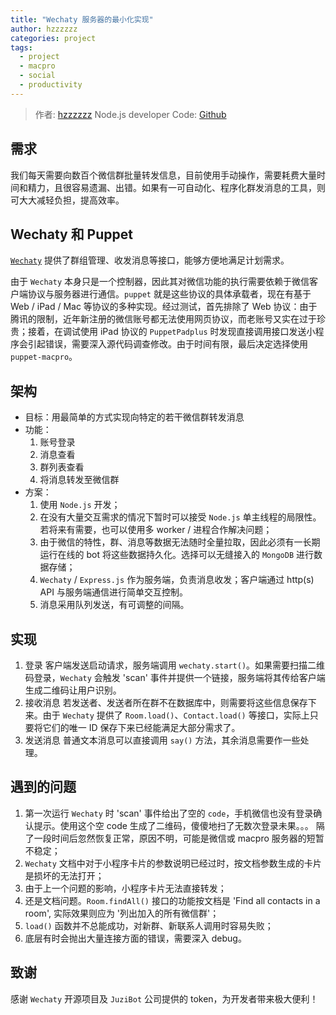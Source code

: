 ```yaml
---
title: "Wechaty 服务器的最小化实现"
author: hzzzzzz
categories: project
tags:
  - project
  - macpro
  - social
  - productivity
---
```


> 作者: [hzzzzzz](https://github.com/hzzzzzz) Node.js developer
> Code: [Github](https://github.com/hzzzzzz/wechaty-forwarder)

## 需求

我们每天需要向数百个微信群批量转发信息，目前使用手动操作，需要耗费大量时间和精力，且很容易遗漏、出错。如果有一可自动化、程序化群发消息的工具，则可大大减轻负担，提高效率。

## Wechaty 和 Puppet

[`Wechaty`](https://github.com/wechaty/wechaty) 提供了群组管理、收发消息等接口，能够方便地满足计划需求。

由于 `Wechaty` 本身只是一个控制器，因此其对微信功能的执行需要依赖于微信客户端协议与服务器进行通信。`puppet` 就是这些协议的具体承载者，现在有基于 Web / iPad / Mac 等协议的多种实现。经过测试，首先排除了 Web 协议：由于腾讯的限制，近年新注册的微信账号都无法使用网页协议，而老账号又实在过于珍贵；接着，在调试使用 iPad 协议的 `PuppetPadplus` 时发现直接调用接口发送小程序会引起错误，需要深入源代码调查修改。由于时间有限，最后决定选择使用 `puppet-macpro`。

## 架构

- 目标：用最简单的方式实现向特定的若干微信群转发消息
- 功能：
  1. 账号登录
  2. 消息查看
  3. 群列表查看
  4. 将消息转发至微信群
- 方案：
  1. 使用 `Node.js` 开发；
  2. 在没有大量交互需求的情况下暂时可以接受 `Node.js` 单主线程的局限性。若将来有需要，也可以使用多 worker / 进程合作解决问题；
  3. 由于微信的特性，群、消息等数据无法随时全量拉取，因此必须有一长期运行在线的 bot 将这些数据持久化。选择可以无缝接入的 `MongoDB` 进行数据存储；
  4. `Wechaty` / `Express.js` 作为服务端，负责消息收发；客户端通过 http(s) API 与服务端通信进行简单交互控制。
  5. 消息采用队列发送，有可调整的间隔。

## 实现

1. 登录
    客户端发送启动请求，服务端调用 `wechaty.start()`。如果需要扫描二维码登录，`Wechaty` 会触发 'scan' 事件并提供一个链接，服务端将其传给客户端生成二维码让用户识别。
2. 接收消息
    若发送者、发送者所在群不在数据库中，则需要将这些信息保存下来。由于 `Wechaty` 提供了 `Room.load()`、`Contact.load()` 等接口，实际上只要将它们的唯一 ID 保存下来已经能满足大部分需求了。
3. 发送消息
    普通文本消息可以直接调用 `say()` 方法，其余消息需要作一些处理。

## 遇到的问题

1. 第一次运行 `Wechaty` 时 'scan' 事件给出了空的 `code`，手机微信也没有登录确认提示。使用这个空 code 生成了二维码，傻傻地扫了无数次登录未果。。。 隔了一段时间后忽然恢复正常，原因不明，可能是微信或 macpro 服务器的短暂不稳定；
2. `Wechaty` 文档中对于小程序卡片的参数说明已经过时，按文档参数生成的卡片是损坏的无法打开；
3. 由于上一个问题的影响，小程序卡片无法直接转发；
4. 还是文档问题。`Room.findAll()` 接口的功能按文档是 'Find all contacts in a room', 实际效果则应为 '列出加入的所有微信群'；
5. `load()` 函数并不总能成功，对新群、新联系人调用时容易失败；
6. 底层有时会抛出大量连接方面的错误，需要深入 debug。

## 致谢

感谢 `Wechaty` 开源项目及 `JuziBot` 公司提供的 token，为开发者带来极大便利！
